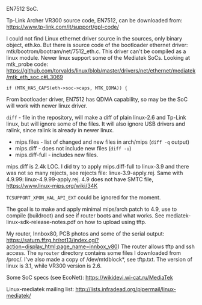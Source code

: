 EN7512 SoC.

Tp-Link Archer VR300 source code, EN7512, can be downloaded from: https://www.tp-link.com/it/support/gpl-code/

I could not find Linux ethernet driver source in the sources, only binary object, eth.ko. But there is source code of the bootloader ethernet driver: mtk/bootrom/bootram/net/7512\_eth.c. This driver can't be compiled as a linux module. Newer linux support some of the Mediatek SoCs. Looking at mtk\_probe code:  https://github.com/torvalds/linux/blob/master/drivers/net/ethernet/mediatek/mtk_eth_soc.c#L3069
```
if (MTK_HAS_CAPS(eth->soc->caps, MTK_QDMA)) {
```

From bootloader driver, EN7512 has QDMA capability, so may be the SoC will work with newer linux driver.

`diff` - file in the repository, will make a diff of plain linux-2.6 and Tp-Link linux, but will ignore some of the files. It will also ignore USB drivers and ralink, since ralink is already in newer linux.

* mips.files - list of changed and new files in arch/mips (`diff -q` output)
* mips.diff - does not include new files (`diff -u`)
* mips.diff-full - includes new files.

mips.diff is 2.4k LOC. I did try to apply mips.diff-full to linux-3.9 and there was not so many rejects, see rejects file: linux-3.9-apply.rej. Same with 4.9.99: linux-4.9.99-apply.rej. 4.9 does not have SMTC file, https://www.linux-mips.org/wiki/34K

`TCSUPPORT_XPON_HAL_API_EXT` could be ignored for the moment.

The goal is to make and apply minimal mips/arch patch to 4.9, use to compile (buildroot) and see if router boots and what works. See mediatek-linux-sdk-release-notes.pdf on how to upload using tftp.


My router, Innbox80, PCB photos and some of the serial output: https://saturn.ffzg.hr/rot13/index.cgi?action=display_html;page_name=innbox_v80)
The router allows tftp and ssh access. The `myrouter` directory contains some files I downloaded from /proc/. I've also made a copy of /dev/mtdblock*, see tftp.txt. The version of linux is 3.1, while VR300 version is 2.6.

Some SoC specs (see EcoNet): https://wikidevi.wi-cat.ru/MediaTek

Linux-mediatek mailing list: http://lists.infradead.org/pipermail/linux-mediatek/
